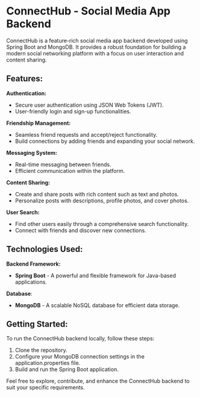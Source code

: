 
# ConnectHub - Social Media App Backend

ConnectHub is a feature-rich social media app backend developed using Spring Boot and MongoDB. It provides a robust foundation for building a modern social networking platform with a focus on user interaction and content sharing.

## Features:
**Authentication:**
- Secure user authentication using JSON Web Tokens (JWT).
- User-friendly login and sign-up functionalities.

**Friendship Management:**
- Seamless friend requests and accept/reject functionality.
- Build connections by adding friends and expanding your social network.

**Messaging System:**
- Real-time messaging between friends.
- Efficient communication within the platform.

**Content Sharing:**
- Create and share posts with rich content such as text and photos.
- Personalize posts with descriptions, profile photos, and cover photos.

**User Search:**
- Find other users easily through a comprehensive search functionality.
- Connect with friends and discover new connections.

##  Technologies Used:

**Backend Framework:**
- **Spring Boot** - A powerful and flexible framework for Java-based
  applications.

**Database**:
- **MongoDB** - A scalable NoSQL database for efficient data storage.

## Getting Started:

To run the ConnectHub backend locally, follow these steps:

1. Clone the repository.
2. Configure your MongoDB connection settings in the
   application.properties file.
3. Build and run the Spring Boot application.

Feel free to explore, contribute, and enhance the ConnectHub backend to suit your specific requirements.
